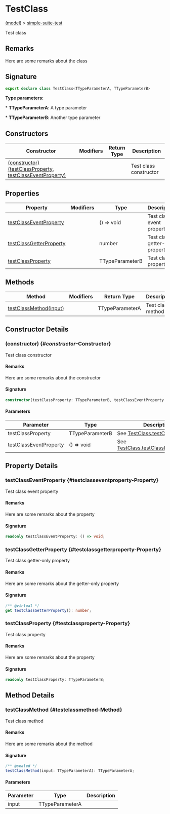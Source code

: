 
# TestClass

[(model)](./index) &gt; [simple-suite-test](./simple-suite-test)

Test class

## Remarks

Here are some remarks about the class

## Signature

```typescript
export declare class TestClass<TTypeParameterA, TTypeParameterB> 
```
<b>Type parameters:</b> 

\* <b>TTypeParameterA</b>: A type parameter


\* <b>TTypeParameterB</b>: Another type parameter


## Constructors

|  Constructor | Modifiers | Return Type | Description |
|  --- | --- | --- | --- |
|  [(constructor)(testClassProperty, testClassEventProperty)](./simple-suite-test/testclass#_constructor_-Constructor) |  |  | Test class constructor |

## Properties

|  Property | Modifiers | Type | Description |
|  --- | --- | --- | --- |
|  [testClassEventProperty](./simple-suite-test/testclass#testclasseventproperty-Property) |  | () =&gt; void | Test class event property |
|  [testClassGetterProperty](./simple-suite-test/testclass#testclassgetterproperty-Property) |  | number | Test class getter-only property |
|  [testClassProperty](./simple-suite-test/testclass#testclassproperty-Property) |  | TTypeParameterB | Test class property |

## Methods

|  Method | Modifiers | Return Type | Description |
|  --- | --- | --- | --- |
|  [testClassMethod(input)](./simple-suite-test/testclass#testclassmethod-Method) |  | TTypeParameterA | Test class method |

## Constructor Details

### (constructor) {#_constructor_-Constructor}

Test class constructor

#### Remarks

Here are some remarks about the constructor

#### Signature

```typescript
constructor(testClassProperty: TTypeParameterB, testClassEventProperty: () => void);
```

#### Parameters

|  Parameter | Type | Description |
|  --- | --- | --- |
|  testClassProperty | TTypeParameterB | See [TestClass.testClassProperty](./simple-suite-test/testclass#testclassproperty-Property) |
|  testClassEventProperty | () =&gt; void | See [TestClass.testClassEventProperty](./simple-suite-test/testclass#testclasseventproperty-Property) |

## Property Details

### testClassEventProperty {#testclasseventproperty-Property}

Test class event property

#### Remarks

Here are some remarks about the property

#### Signature

```typescript
readonly testClassEventProperty: () => void;
```

### testClassGetterProperty {#testclassgetterproperty-Property}

Test class getter-only property

#### Remarks

Here are some remarks about the getter-only property

#### Signature

```typescript
/** @virtual */
get testClassGetterProperty(): number;
```

### testClassProperty {#testclassproperty-Property}

Test class property

#### Remarks

Here are some remarks about the property

#### Signature

```typescript
readonly testClassProperty: TTypeParameterB;
```

## Method Details

### testClassMethod {#testclassmethod-Method}

Test class method

#### Remarks

Here are some remarks about the method

#### Signature

```typescript
/** @sealed */
testClassMethod(input: TTypeParameterA): TTypeParameterA;
```

#### Parameters

|  Parameter | Type | Description |
|  --- | --- | --- |
|  input | TTypeParameterA |  |

